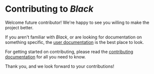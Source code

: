 # Contributing to _Black_

Welcome future contributor! We're happy to see you willing to make the project better.

If you aren't familiar with _Black_, or are looking for documentation on something
specific, the [user documentation](https://black.readthedocs.io/en/latest/) is the best
place to look.

For getting started on contributing, please read the
[contributing documentation](https://black.readthedocs.org/en/latest/contributing/) for
all you need to know.

Thank you, and we look forward to your contributions!
                    
